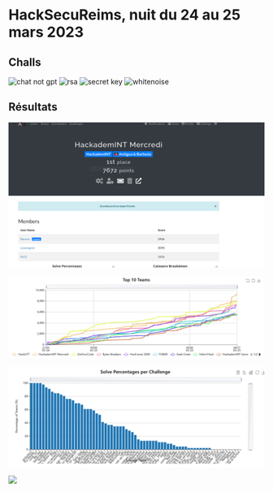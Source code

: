 # HackSecuReims, nuit du 24 au 25 mars 2023

## Challs

![chat not gpt](./web/chat_not_gpt)
![rsa](./crypto/rsa)
![secret key](./misc/secret_key)
![whitenoise](./stega/whitenoise)

## Résultats

![](./final.png)

![](./score.png)

![](./stats.png)

![](./reward.png)
